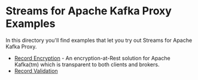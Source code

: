 # Streams for Apache Kafka Proxy Examples

In this directory you'll find examples that let you try out Streams for Apache Kafka Proxy.

* [Record Encryption](./record-encryption) - An encryption-at-Rest solution for Apache Kafka(tm) which is transparent to both clients and brokers.
* [Record Validation](./record-validation)

